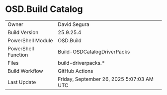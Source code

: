 ﻿# OSD.Build Catalog

| | |
|-|-|
| Owner | David Segura |
| Build Version | 25.9.25.4 |
| PowerShell Module | OSD.Build |
| PowerShell Function | Build-OSDCatalogDriverPacks |
| Files | build-driverpacks.* |
| Build Workflow | GitHub Actions |
| Last Update | Friday, September 26, 2025 5:07:03 AM UTC |
